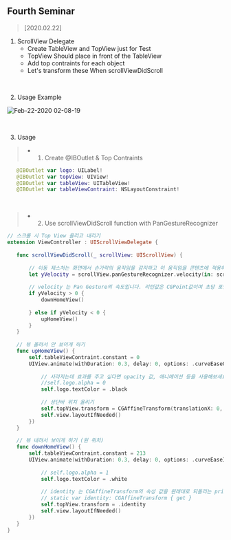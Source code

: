 ## Fourth Seminar

> [2020.02.22]

1. ScrollView Delegate
   - Create TableView and TopView just for Test
   - TopView Should place in front of the TableView
   - Add top contraints for each object
   - Let's transform these When scrollViewDidScroll
<br />

2. Usage Example
   <div>
  ![Feb-22-2020 02-08-19](https://user-images.githubusercontent.com/44978839/75055491-717fd300-5518-11ea-9898-b7141e0a7a0b.gif)
   </div>
<br />

3. Usage

> *  1. Create @IBOutlet & Top Contraints
 
 ```swift
    @IBOutlet var logo: UILabel!
    @IBOutlet var topView: UIView!
    @IBOutlet var tableView: UITableView!
    @IBOutlet var tableViewContraint: NSLayoutConstraint!
 ```
 <br />
 
> *  2. Use scrollViewDidScroll function with PanGestureRecognizer
 
 ```swift
 // 스크롤 시 Top View 올리고 내리기
extension ViewController : UIScrollViewDelegate {
    
    func scrollViewDidScroll(_ scrollView: UIScrollView) {
        
        // 이동 제스처는 화면에서 손가락의 움직임을 감지하고 이 움직임을 콘텐츠에 적용하는 데 사용되며 PanGestureRecognizer 클래스로 구현합니다.
        let yVelocity = scrollView.panGestureRecognizer.velocity(in: scrollView).y
        
        // velocity 는 Pan Gesture의 속도입니다. 리턴값은 CGPoint값이며 초당 포인트(점)로 표시됩니다. 속도는 수평 및 수직 구성요소로 나뉩니다. 속력과 속도의 차이.. 아시죠?
        if yVelocity > 0 {
            downHomeView()
            
        } else if yVelocity < 0 {
            upHomeView()
        }
    }
    
    // 뷰 올려서 안 보이게 하기
    func upHomeView() {
        self.tableViewContraint.constant = 0
        UIView.animate(withDuration: 0.3, delay: 0, options: .curveEaseOut, animations: {
            
            // 사라지는데 효과를 주고 싶다면 opacity 값, 애니메이션 등을 사용해보세요.
            //self.logo.alpha = 0
            self.logo.textColor = .black
            
            // 상단바 위치 올리기
            self.topView.transform = CGAffineTransform(translationX: 0, y: -115)
            self.view.layoutIfNeeded()
        })
    }
    
    // 뷰 내려서 보이게 하기 (원 위치)
    func downHomeView() {
        self.tableViewContraint.constant = 213
        UIView.animate(withDuration: 0.3, delay: 0, options: .curveEaseInOut, animations: {
            
            // self.logo.alpha = 1
            self.logo.textColor = .white
            
            // identity 는 CGAffineTransform의 속성 값을 원래대로 되돌리는 private key로 적용된 모든 변환을 제거하는 방법입니다.
            // static var identity: CGAffineTransform { get }
            self.topView.transform = .identity
            self.view.layoutIfNeeded()
        })
    }
}
```
